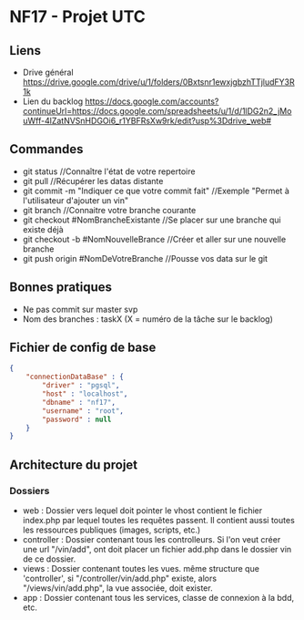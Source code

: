 # NF17 - Projet UTC

## Liens

* Drive général https://drive.google.com/drive/u/1/folders/0Bxtsnr1ewxjgbzhTTjludFY3R1k
* Lien du backlog https://docs.google.com/accounts?continueUrl=https://docs.google.com/spreadsheets/u/1/d/1lDG2n2_jMouWff-4lZatNVSnHDGOi6_r1YBFRsXw9rk/edit?usp%3Ddrive_web#

## Commandes
* git status //Connaître l'état de votre repertoire
* git pull //Récupérer les datas distante
* git commit -m "Indiquer ce que votre commit fait" //Exemple "Permet à l'utilisateur d'ajouter un vin"
* git branch //Connaitre votre branche courante
* git checkout #NomBrancheExistante //Se placer sur une branche qui existe déjà
* git checkout -b #NomNouvelleBrance //Créer et aller sur une nouvelle branche
* git push origin #NomDeVotreBranche //Pousse vos data sur le git

## Bonnes pratiques
* Ne pas commit sur master svp
* Nom des branches : taskX (X = numéro de la tâche sur le backlog)

## Fichier de config de base
```json
{
    "connectionDataBase" : {
        "driver" : "pgsql",
        "host" : "localhost",
        "dbname" : "nf17",
        "username" : "root",
        "password" : null
    }
}
```
## Architecture du projet

### Dossiers
- web : Dossier vers lequel doit pointer le vhost contient le fichier index.php par lequel toutes les requêtes passent. Il contient aussi toutes les ressources publiques (images, scripts, etc.)
- controller : Dossier contenant tous les controlleurs. Si l'on veut créer une url "/vin/add", ont doit placer un fichier add.php dans le dossier vin de ce dossier.
- views : Dossier contenant toutes les vues. même structure que 'controller', si "/controller/vin/add.php" existe, alors "/views/vin/add.php", la vue associée, doit exister.
- app : Dossier contenant tous les services, classe de connexion à la bdd, etc.
